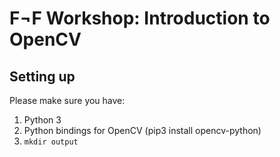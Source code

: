 # F¬F Workshop: Introduction to OpenCV

## Setting up
Please make sure you have:
1. Python 3
2. Python bindings for OpenCV (pip3 install opencv-python)
3. `mkdir output`
